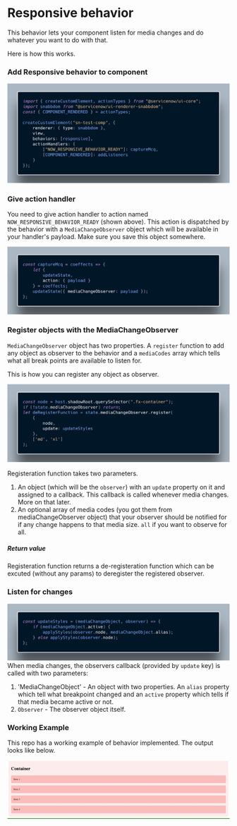# Responsive behavior

This behavior lets your component listen for media changes and do whatever you want to do with that.

Here is how this works.

### Add Responsive behavior to component

![alt text](/docs/add-behave.png)

### Give action handler

You need to give action handler to action named `NOW_RESPONSIVE_BEHAVIOR_READY` (shown above). This action is dispatched by the behavior with a `MediaChangeObserver` object which will be available in your handler's payload. Make sure you save this object somewhere.

![alt text](/docs/save-obs.png)

### Register objects with the MediaChangeObserver

`MediaChangeObserver` object has two properties. A `register` function to add any object as observer to the behavior and a `mediaCodes` array which tells what all break points are available to listen for.

This is how you can register any object as observer.

![alt text](/docs/register.png)

Registeration function takes two parameters.

1. An object (which will be the `observer`) with an `update` property on it and assigned to a callback. This callback is called whenever media changes. More on that later.
2. An optional array of media codes (you got them from mediaChangeObserver object) that your observer should be notified for if any change happens to that media size. `all` if you want to observe for all.

##### Return value

Registeration function returns a de-registeration function which can be excuted (without any params) to deregister the registered observer.

### Listen for changes

![alt text](/docs/listen.png)
When media changes, the observers callback (provided by `update` key) is called with two parameters:

1. 'MediaChangeObject' - An object with two properties. An `alias` property which tell what breakpoint changed and an `active` property which tells if that media became active or not.
2. `Observer` - The observer object itself.

### Working Example

This repo has a working example of behavior implemented. The output looks like below.

![alt text](/docs/result.gif)
